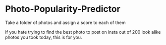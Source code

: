 # Photo-Popularity-Predictor

Take a folder of photos and assign a score to each of them

If you hate trying to find the best photo to post on insta out of 200 look alike photos you took today, this is for you.
